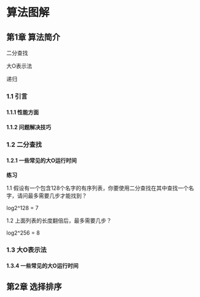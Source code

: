 # 算法图解 #

## 第1章 算法简介 ##

二分查找

大O表示法

递归

### 1.1 引言 ###

#### 1.1.1 性能方面 ####

#### 1.1.2 问题解决技巧 ####

### 1.2 二分查找 ###

#### 1.2.1 一些常见的大O运行时间 ####

**练习**

1.1 假设有一个包含128个名字的有序列表，你要使用二分查找在其中查找一个名字，请问最多需要几步才能找到？

log2^128 = 7

1.2 上面列表的长度翻倍后，最多需要几步？

log2^256 = 8

### 1.3 大O表示法 ###

#### 1.3.4 一些常见的大O运行时间 ####



## 第2章 选择排序 ##